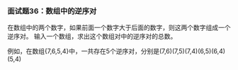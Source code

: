 ### 面试题36：数组中的逆序对

在数组中的两个数字，如果前面一个数字大于后面的数字，则这两个数字组成一个逆序对。
输入一个数组，求出这个数组对中的逆序对的总数。

例如，在数组{7,6,5,4}中，一共存在5个逆序对，分别是(7,6)(7,5)(7,4)(6,5)(6,4)(5,4)